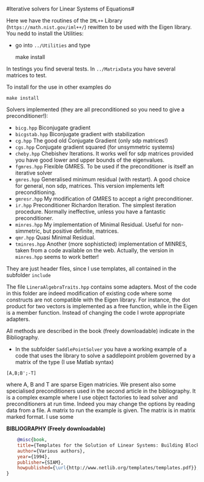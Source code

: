 #Iterative solvers for Linear Systems of Equations#

Here we have the routines of the `IML++` Library
(`https://math.nist.gov/iml++/`) rewitten to be used with the Eigen
library. You nedd to install the Utilities:

* go into `../Utilities` and type

    make install

In testings you find several tests. In `../MatrixData` you have several matrices to test.

To install for the use in other examples do

    make install

Solvers implemented (they are all preconditioned so you need to give a
preconditioner!):

* `bicg.hpp` Biconjugate gradient
* `bicgstab.hpp` Biconjugate gradient with stabilization
* `cg.hpp` The good old Conjugate Gradient (only sdp matrices!)
* `cgs.hpp` Conjugate gradient squared (for unsymmetric systems)
* `cheby.hpp` Chebishev Iterations. It works well for sdp matrices provided you 
have good lower and upper bounds of the eigenvalues.
* `fgmres.hpp` Flexible GMRES. To be used if the preconditioner is itself an iterative solver
* `gmres.hpp` Generalised minimum residual (with restart). A good choice for general, non sdp, matrices. This version implements left preconditioning.
* `gmresr.hpp` My modification of GMRES to accept a right preconditioner.
* `ir.hpp` Preconditioner Richardon Iteration. The simplest iteration procedure. Normally ineffective, unless you have a fantastic preconditioner.
* `minres.hpp` My implementation of Minimal Residual. Useful for non-simmetric, but positive definite, matrices.
* `qmr.hpp` Quasi Minimal Residual.
* `tminres.hpp` Another (more sophisticted) implementation of MINRES, taken from a code available on the web. Actually, the version in `minres.hpp` seems to work better!

They are just header files, since I use templates, all contained in the subfolder `include`

The file `LineraAlgebraTraits.hpp` contains some adapters. Most of the code in this folder are indeed modification of existing code where some constructs are not compatible with the Eigen library. For instance, the dot product for two vectors is implemented as a free function, while in the Eigen is a member function. Instead of changing the code
I wrote appropriate adapters.

All methods are described in the book (freely downloadable) indicate in the Bibliography.

- In the subfolder `SaddlePointSolver` you have a working example of a code that uses the library to solve a saddlepoint problem governed by a matrix of the type (I use Matlab syntax)
```
[A,B;B';-T]
```
where A, B and T are sparse Eigen matricies. We present also some specialised preconditioners used in the second article in the bibliography. It is a complex example where I use object factories to lead solver and preconditioners at run time. Indeed you may change the options by reading data from a file. A matrix to run the example is given. The matrix is in matrix marked format. I use some 



**BIBLIOGRAPHY (Freely downloadable)** 
```bibtex
    @misc{book,
    title={Templates for the Solution of Linear Systems: Building Blocks for Iterative Methods1},
    author={Various authors},
    year={1994},
    publisher={SIAM},
    howpublished={\url{http://www.netlib.org/templates/templates.pdf}},
}
```
